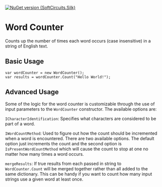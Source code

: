 [![NuGet version (SoftCircuits.Silk)](https://img.shields.io/nuget/v/SoftCircuits.Silk.svg?style=flat-square)](https://www.nuget.org/packages/English.WordCounter/)


# Word Counter
Counts up the number of times each word occurs (case insensitive) in a string of English text.

## Basic Usage

```
var wordCounter = new WordCounter();
var results = wordCounter.Count("Hello World!");
```

## Advanced Usage

Some of the logic for the word counter is customizable through the use of input parameters to the `WordCounter` constructor. The available options are:

`ICharacterIdentification`: Specifies what characters are considered to be part of a word.

`IWordCountMethod`: Used to figure out how the count should be incremented when a word is encountered. There are two available options. The default option just increments the count and the second option is `IsPresentWordCountMethod` which will cause the count to stop at one no matter how many times a word occurs.

`mergeResults`: If true results from each passed in string to `WordCounter.Count` will be merged together rather than all added to the same dictionary. This can be handy if you want to count how many input strings use a given word at least once.